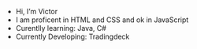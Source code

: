 - Hi, I’m Victor
- I am proficent in HTML and CSS and ok in JavaScript
- Curentlly learning: Java, C#
- Currently Developing: Tradingdeck
<!---
Creepchen/Creepchen is a ✨ special ✨ repository because its `README.md` (this file) appears on your GitHub profile.
You can click the Preview link to take a look at your changes.
--->
